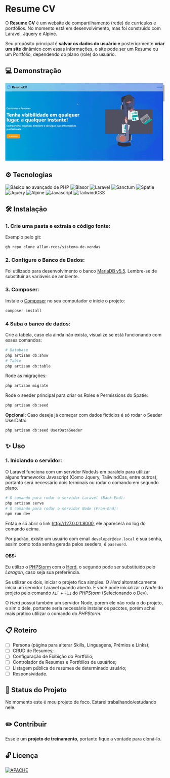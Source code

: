 # Resume CV

O **Resume CV** é um website de compartilhamento (rede) de currículos e portfólios. No momento está em desenvolvimento, mas foi construido com Laravel, Jquery e Alpine.

Seu propósito principal é **salvar os dados do usuário e** posteriormente **criar um site** dinâmico com essas informações, o site pode ser um Resume ou um Portfólio, dependendo do plano (role) do usuário.

## 💻 Demonstração

![Uso do projeto em sua ultima versão](https://raw.githubusercontent.com/allan-rcos/resume-cv/refs/heads/main/docs/gifs/resumecv.gif)

## ⚙️ Tecnologias
![Básico ao avançado de PHP](https://img.shields.io/badge/PHP-777BB4?style=for-the-badge&logo=php&logoColor=white)
![Blasor](https://img.shields.io/badge/Blasor-FF2D20?style=for-the-badge&logo=laravel&logoColor=white)
![Laravel](https://img.shields.io/badge/Laravel-FF2D20?style=for-the-badge&logo=laravel&logoColor=white)
![Sanctum](https://img.shields.io/badge/Sanctum-FF2D20?style=for-the-badge&logo=laravel&logoColor=white)
![Spatie](https://img.shields.io/badge/Spatie-FF2D20?style=for-the-badge&logo=laravel&logoColor=white)
![Jquery](https://img.shields.io/badge/jQuery-0769AD?style=for-the-badge&logo=jquery&logoColor=white)
![Alpine](https://img.shields.io/badge/Alpine%20JS-8BC0D0?style=for-the-badge&logo=alpinedotjs&logoColor=black)
![Javascript](https://img.shields.io/badge/JavaScript-323330?style=for-the-badge&logo=javascript&logoColor=F7DF1E)
![TailwindCSS](https://img.shields.io/badge/Tailwind_CSS-38B2AC?style=for-the-badge&logo=tailwind-css&logoColor=white)

## 🛠️ Instalação

### 1. Crie uma pasta e extraia o código fonte:

Exemplo pelo git:

```bash
gh repo clone allan-rcos/sistema-de-vendas
```

### 2. Configure o Banco de Dados:

Foi utilizado para desenvolvimento o banco [MariaDB v5.5](https://mariadb.org/download/). Lembre-se de substituir as variáveis de ambiente.

### 3. Composer:

Instale o [Composer](https://getcomposer.org/download/) no seu computador e inicie o projeto:

```bash
composer install
```

### 4 Suba o banco de dados:

Crie a tabela, caso ela ainda não exista, visualize se está funcionando com esses comandos:

```bash
# Database
php artisan db:show
# Table
php artisan db:table
```

Rode as migrações:

```bash
php artisan migrate
```

Rode o seeder principal para criar os Roles e Permissions do Spatie:
```bash
php artisan db:seed
```

**Opcional:** Caso deseje já começar com dados fictícios é só rodar o Seeder UserData:
```bash
php artisan db:seed UserDataSeeder
```

## ✨ Uso

### 1. Iniciando o servidor:

O Laravel funciona com um servidor NodeJs em paralelo para utilizar alguns frameworks Javascript
(Como Jquery, TailwindCss, entre outros), portanto será necessário dois terminais ou rodar o comando em segundo plano.


```bash
# O comando para rodar o servidor Laravel (Back-End):
php artisan serve
# O comando para rodar o servidor Node (Fron-End):
npm run dev
```

Então é só abrir o link http://127.0.0.1:8000, ele aparecerá no log do comando acima.

Por padrão, existe um usuário com email `developer@dev.local` e sua senha, assim como toda senha gerada pelos seeders, é `password`.

#### OBS:
Eu utilizo o [PHPStorm](https://www.jetbrains.com/pt-br/phpstorm/) com o [Herd](https://herd.laravel.com/), o segundo pode ser substituido pelo *Laragon*, caso seja sua preferência.

Se utilizar os dois, iniciar o projeto fica simples. O *Herd* altomaticamente inicia um servidor Laravel quando aberto. E você pode inicializar o *Node* do projeto pelo comando `ALT` + `F11` do *PHPStorm* (Selecionando o Dev).

O *Herd* possui também um servidor Node, porem ele não roda o do projeto, e sim o dele, portante seria necessário instalar os pacotes, porém achei mais prático utilizar o comando do *PHPStorm*.

## 📋 Roteiro

- [ ] Persona (página para alterar Skills, Linguagens, Prêmios e Links);
- [ ] CRUD de Resumes;
- [ ] Configuração de Exibição do Portfólio;
- [ ] Controlador de Resumes e Portfólios de usuários;
- [ ] Listagem pública de resumes de determinado usuário;
- [ ] Responsividade.

## 🔔 Status do Projeto

No momento este é meu projeto de foco. Estarei trabalhando/estudando nele.

## ✏️ Contribuir

Esse é um **projeto de treinamento**, portanto fique a vontade para cloná-lo.

## 🔓 Licença

[![APACHE](https://img.shields.io/badge/Apache--2.0-green?style=for-the-badge)](#)

